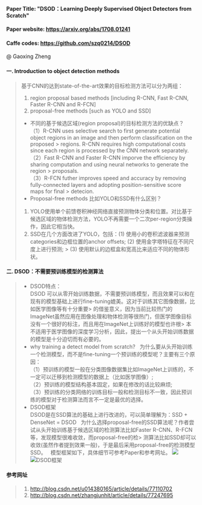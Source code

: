 #### Paper Title: "DSOD：Learning Deeply Supervised Object Detectors from Scratch"
#### Paper website: https://arxiv.org/abs/1708.01241  
#### Caffe codes: https://github.com/szq0214/DSOD
@ Gaoxing Zheng
#### 一. Introduction to object detection methods  
> 基于CNN的达到state-of-the-art效果的目标检测方法可以分为两组：  
> 1. region proposal based methods [including R-CNN, Fast R-CNN, Faster R-CNN and R-FCN]  
> 2. proposal-free methods [such as YOLO and SSD]  
> * 不同的基于候选区域(region proposal)的目标检测方法的优缺点？  
>（1）R-CNN uses selective search to first generate potential object regions in an image and then perform classification on the proposed > regions. R-CNN requires high computational costs since each region is processed by the CNN network separately.   
>（2）Fast R-CNN and Faster R-CNN imporve the efficiency by sharing computation and using neural networks to generate the region > proposals.     
> （3）R-FCN futher improves speed and accuracy by removing fully-connected layers and adopting position-sensitive score maps for final > detecion.   
> * Proposal-free methods 比如YOLO和SSD有什么区别？
> 1. YOLO使用单个前馈卷积神经网络直接预测物体分类和位置。对比基于候选区域的物体检测方法，YOLO不再需要一个二次per-region分类操作，因此它相当快。   
> 2. SSD在几个方面改进了YOLO，包括：(1) 使用小的卷积滤波器来预测categories和边框位置的anchor offsets; (2) 使用金字塔特征在不同尺度上进行预测; > (3) 使用默认的边框盒和宽高比来适应不同的物体形状。

#### 二. DSOD：不需要预训练模型的检测算法   
>* DSOD特点：  
> DSOD 可以从零开始训练数据，不需要预训练模型，而且效果可以和在现有的模型基础上进行fine-tuning媲美。这对于训练其它图像数据，比如医学图像等有十分重要> 的借鉴意义，因为当前比较热门的ImageNet虽然应用在图像处理和物体检测等很热门，但医学图像目标没有一个很好的标注，而且用在ImageNet上训练好的模型也许根> 本不适用于医学图像的深度学习分析，因此，提出一个从头开始训练数据的模型是十分迫切而有必要的。  
>* why training a detect model from scratch?   
> 为什么要从头开始训练一个检测模型，而不是fine-tuning一个预训练的模型呢？主要有三个原因：   
> （1）预训练的模型一般在分类图像数据集比如ImageNet上训练的，不一定可以迁移到检测模型的数据上（比如医学图像）;   
> （2）预训练的模型结构基本固定，如果在修改的话比较麻烦;   
> （3）预训练的分类网络的训练目标一般和检测目标不一致，因此预训练的模型对于检测算法而言不一定是最优的选择。
>* DSOD框架   
> DSOD是在SSD算法的基础上进行改进的，可以简单理解为：SSD + DenseNet = DSOD   
> 为什么选择proposal-free的SSD算法呢？作者尝试从头开始训练基于候选区域的检测算法比如Faster R-CNN、R-FCN等，发现模型很难收敛，而proposal-free的检> 测算法比如SSD却可以收敛(虽然作者提到效果一般)，于是最后采用proposal-free的检测模型SSD。   
> 模型框架如下，具体细节可参考Paper和参考网址。
![](https://github.com/GaoxingZheng/deeplearning.github.io/PaperReadingNotes/PaperPictures/DSODref.jpg)   
![DSOD框架](https://github.com/GaoxingZheng/deeplearning.github.io/PaperReadingNotes/PaperPictures/DSOD.jpg)

#### 参考网址
> 1. http://blog.csdn.net/u014380165/article/details/77110702   
> 2. http://blog.csdn.net/zhangjunhit/article/details/77247695
